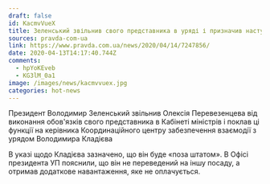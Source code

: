 ```yaml
---
draft: false
id: KacmvVueX
title: Зеленський звільнив свого представника в уряді і призначив наступника
sources: pravda-com-ua
link: https://www.pravda.com.ua/news/2020/04/14/7247856/
date: 2020-04-13T14:17:40.744Z
comments:
  - hpYoKEveb
  - KG3lM_0a1
image: /images/news/kacmvvuex.jpg
categories: hot-news
---
```

Президент Володимир Зеленський звільнив Олексія Перевезенцева від виконання обов'язків свого представника в Кабінеті міністрів і поклав ці функції на керівника Координаційного центру забезпечення взаємодії з урядом Володимира Кладієва

<!--more-->

В указі щодо Кладієва зазначено, що він буде «поза штатом». В Офісі президента УП пояснили, що він не переведений на іншу посаду, а отримав додаткове навантаження, яке не оплачується.
